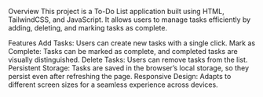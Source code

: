Overview
This project is a To-Do List application built using HTML, TailwindCSS, and JavaScript. It allows users to manage tasks efficiently by adding, deleting, and marking tasks as complete.

Features
Add Tasks: Users can create new tasks with a single click.
Mark as Complete: Tasks can be marked as complete, and completed tasks are visually distinguished.
Delete Tasks: Users can remove tasks from the list.
Persistent Storage: Tasks are saved in the browser’s local storage, so they persist even after refreshing the page.
Responsive Design: Adapts to different screen sizes for a seamless experience across devices.
